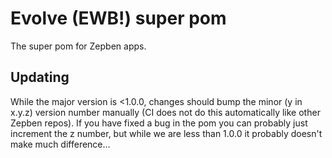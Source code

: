 # Evolve (EWB!) super pom

The super pom for Zepben apps.

## Updating

While the major version is <1.0.0, changes should bump the minor (y in x.y.z) version number manually
(CI does not do this automatically like other Zepben repos).
If you have fixed a bug in the pom you can probably just increment the z number, but while
we are less than 1.0.0 it probably doesn't make much difference...
